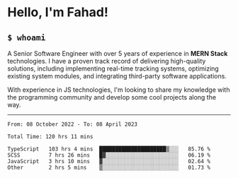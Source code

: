 <h1>Hello, I'm Fahad!</h1>

<h2><code>$ whoami</code></h2>

A Senior Software Engineer with over 5 years of experience in **MERN Stack** technologies. I have a proven track record of delivering high-quality solutions, including implementing real-time tracking systems, optimizing existing system modules, and integrating third-party software applications.

With experience in JS technologies, I'm looking to share my knowledge with the programming community and develop some cool projects along the way.

---

<!--START_SECTION:waka-->

```text
From: 08 October 2022 - To: 08 April 2023

Total Time: 120 hrs 11 mins

TypeScript   103 hrs 4 mins  █████████████████████▒░░░   85.76 %
SCSS         7 hrs 26 mins   █▓░░░░░░░░░░░░░░░░░░░░░░░   06.19 %
JavaScript   3 hrs 10 mins   ▓░░░░░░░░░░░░░░░░░░░░░░░░   02.64 %
Other        2 hrs 5 mins    ▒░░░░░░░░░░░░░░░░░░░░░░░░   01.73 %
```

<!--END_SECTION:waka-->

<!--
**heyFahad/heyFahad** is a ✨ _special_ ✨ repository because its `README.md` (this file) appears on your GitHub profile.

Here are some ideas to get you started:

- 🔭 I’m currently working on ...
- 🌱 I’m currently learning ...
- 👯 I’m looking to collaborate on ...
- 🤔 I’m looking for help with ...
- 💬 Ask me about ...
- 📫 How to reach me: ...
- 😄 Pronouns: ...
- ⚡ Fun fact: ...
-->
